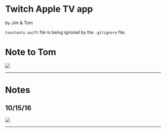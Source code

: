 # Twitch Apple TV app  
by Jim & Tom


`Constants.swift` file is being ignored by the `.gitignore` file. 

# Note to Tom

![](http://i.imgur.com/e57X3HW.jpg?1)

---

# Notes

## 10/15/16

![](http://i.imgur.com/Fw4np0L.jpg?1)

---


